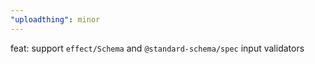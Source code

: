 ```yaml
---
"uploadthing": minor
---
```


feat: support `effect/Schema` and `@standard-schema/spec` input validators

